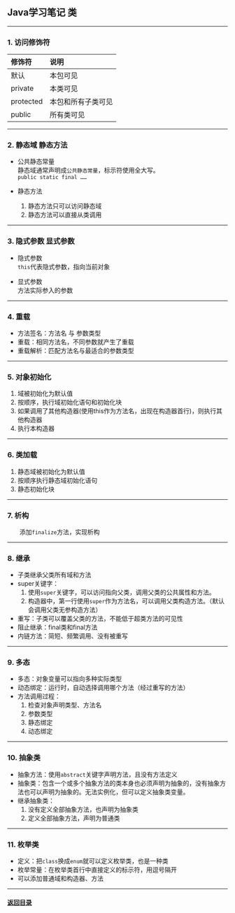 ## Java学习笔记 类
---
### 1. 访问修饰符  

| 修饰符 | 说明 |
| :-----| :---- | 
| 默认 | 本包可见 | 
| private | 本类可见 | 
| protected | 本包和所有子类可见 | 
| public | 所有类可见 | 

---
### 2. 静态域 静态方法

+ 公共静态常量  
    静态域通常声明成`公共静态常量`，标示符使用全大写。  
    `public static final ……`

+ 静态方法  
    1. 静态方法只可以访问静态域
    2. 静态方法可以直接从类调用

---
### 3. 隐式参数 显式参数  

+ 隐式参数  
    `this`代表隐式参数，指向当前对象

+ 显式参数  
    方法实际参入的参数

---
### 4. 重载  

+ 方法签名：方法名 与 参数类型
+ 重载：相同方法名，不同参数就产生了重载
+ 重载解析：匹配方法名与最适合的参数类型

---
### 5. 对象初始化

1. 域被初始化为默认值
2. 按顺序，执行域初始化语句和初始化块
3. 如果调用了其他构造器(使用this作为方法名，出现在构造器首行)，则执行其他构造器
4. 执行本构造器


---
### 6. 类加载

1. 静态域被初始化为默认值
2. 按顺序执行静态域初始化语句
3. 静态初始化块

---
### 7. 析构 

&emsp;&emsp;添加`finalize`方法，实现析构

---
### 8. 继承  

+ 子类继承父类所有域和方法
+ super关键字：
    1. 使用`super`关键字，可以访问指向父类，调用父类的公共属性和方法。
    2. 构造器中，第一行使用`super`作为方法名，可以调用父类构造方法。（默认会调用父类无参构造方法）
+ 重写：子类可以覆盖父类的方法，不能低于超类方法的可见性
+ 阻止继承：final类和final方法
+ 内链方法：简短、频繁调用、没有被重写

---
### 9. 多态

+ 多态：对象变量可以指向多种实际类型
+ 动态绑定：运行时，自动选择调用哪个方法（经过重写的方法）
+ 方法调用过程：
    1. 检查对象声明类型、方法名
    2. 参数类型
    3. 静态绑定
    4. 动态绑定

---
### 10. 抽象类  

+ 抽象方法：使用`abstract`关键字声明方法，且没有方法定义
+ 抽象类：包含一个或多个抽象方法的类本身也必须声明为抽象的，没有抽象方法也可以声明为抽象的。无法实例化，但可以定义抽象类变量。
+ 继承抽象类：
    1. 没有定义全部抽象方法，也声明为抽象类
    2. 定义全部抽象方法，声明为普通类

---
### 11. 枚举类

+ 定义：把`class`换成`enum`就可以定义枚举类，也是一种类
+ 枚举常量：在枚举类首行中直接定义的标示符，用逗号隔开
+ 可以添加普通域和构造器、方法

---

#### [返回目录](./)
